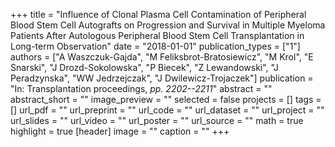 +++
title = "Influence of Clonal Plasma Cell Contamination of Peripheral Blood Stem Cell Autografts on Progression and Survival in Multiple Myeloma Patients After Autologous Peripheral Blood Stem Cell Transplantation in Long-term Observation"
date = "2018-01-01"
publication_types = ["1"]
authors = ["A Waszczuk-Gajda", "M Feliksbrot-Bratosiewicz", "M Krol", "E Snarski", "J Drozd-Sokolowska", "P Biecek", "Z Lewandowski", "J Peradzynska", "WW Jedrzejczak", "J Dwilewicz-Trojaczek"]
publication = "In: Transplantation proceedings, _pp. 2202--2211_"
abstract = ""
abstract_short = ""
image_preview = ""
selected = false
projects = []
tags = []
url_pdf = ""
url_preprint = ""
url_code = ""
url_dataset = ""
url_project = ""
url_slides = ""
url_video = ""
url_poster = ""
url_source = ""
math = true
highlight = true
[header]
image = ""
caption = ""
+++
